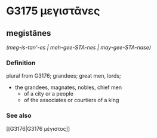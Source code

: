 # G3175 μεγιστᾶνες

## megistânes

_(meg-is-tan'-es | meh-gee-STA-nes | may-gee-STA-nase)_

### Definition

plural from G3176; grandees; great men, lords; 

- the grandees, magnates, nobles, chief men
  - of a city or a people
  - of the associates or courtiers of a king

### See also

[[G3176|G3176 μέγιστος]]
